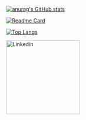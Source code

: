 [![anurag's GitHub stats](https://github-readme-stats.vercel.app/api?username=diogoMnBr&show_icons-true&theme-dark)](https://github.com/anuraghazra/github-readme-stats)


[![Readme Card](https://github-readme-stats.vercel.app/api/pin/?username=diogoMnBR&repo=desafio-ebac&theme=dark)](https://github.com/anuraghazra/github-readme-stats)

[![Top Langs](https://github-readme-stats.vercel.app/api/top-langs/?username=diogoMnBr&Layout=compact)](https://github.com/anuraghazra/github-readme-stats)

[<img src='https://img.shields.io/badge/LinkedIn-0077B5?style-for-the-badge&logo=linkedin&logoColor=white' alt='Linkedin' height="200">](https://www.linkedin.com/in/odiogovideomaker/)
